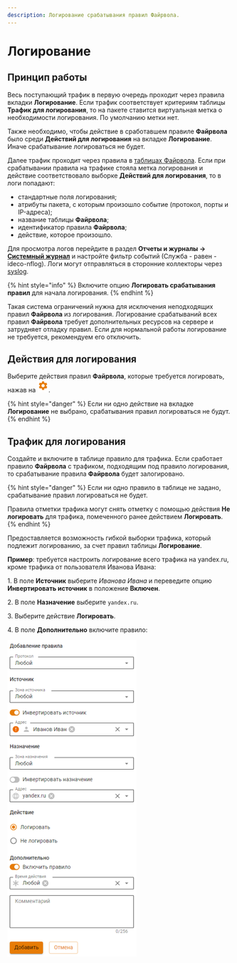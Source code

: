 ```yaml
---
description: Логирование срабатывания правил Файрвола.
---
```


# Логирование

## Принцип работы

Весь поступающий трафик в первую очередь проходит через правила вкладки **Логирование**. Если трафик соответствует критериям таблицы **Трафик для логирования**, то на пакете ставится виртуальная метка о необходимости логирования. По умолчанию метки нет.

Также необходимо, чтобы действие в сработавшем правиле **Файрвола** было среди **Действий для логирования** на вкладке **Логирование**. Иначе срабатывание логироваться не будет.

Далее трафик проходит через правила в [таблицах Файрвола](firewall-tables.md). Если при срабатывании правила на трафике стояла метка логирования и действие соответствовало выборке **Действий для логирования**, то в логи попадают:

* стандартные поля логирования;
* атрибуты пакета, с которым произошло событие (протокол, порты и IP-адреса);
* название таблицы **Файрвола**;
* идентификатор правила **Файрвола**;
* действие, которое произошло.

Для просмотра логов перейдите в раздел **Отчеты и журналы -> [Системный журнал](/settings/reports/logs.md)** и настройте фильтр событий (Служба - равен - ideco-nflog). Логи могут отправляться в сторонние коллекторы через [syslog](/settings/reports/syslog.md).

{% hint style="info" %}
Включите опцию **Логировать срабатывания правил** для начала логирования.
{% endhint %}

Такая система ограничений нужна для исключения неподходящих правил **Файрвола** из логирования. Логирование срабатываний всех правил **Файрвола** требует дополнительных ресурсов на сервере и затрудняет отладку правил. Если для нормальной работы логирование не требуется, рекомендуем его отключить.

## Действия для логирования

Выберите действия правил **Файрвола**, которые требуется логировать, нажав на ![](/.gitbook/assets/icon-gear.png).

{% hint style="danger" %}
Если ни одно действие на вкладке **Логирование** не выбрано, срабатывания правил логироваться не будут.
{% endhint %}

## Трафик для логирования

Создайте и включите в таблице правило для трафика. Если сработает правило **Файрвола** с трафиком, подходящим под правило логирования, то срабатывание правила **Файрвола** будет залогировано.

{% hint style="danger" %}
Если ни одно правило в таблице не задано, срабатывание правил логироваться не будет.

Правила отметки трафика могут снять отметку с помощью действия **Не логировать** для трафика, помеченного ранее действием **Логировать**.
{% endhint %}

Предоставляется возможность гибкой выборки трафика, который подлежит логированию, за счет правил таблицы **Логирование**. 

**Пример**: требуется настроить логирование всего трафика на yandex.ru, кроме трафика от пользователя Иванова Ивана:

1\. В поле **Источник** выберите _Иванова Ивана_ и переведите опцию **Инвертировать источник** в положение **Включен**.

2\. В поле **Назначение** выберите `yandex.ru`.

3\. Выберите действие **Логировать**.

4\. В поле **Дополнительно** включите правило:

![](/.gitbook/assets/firewall1.png)
